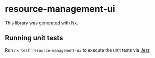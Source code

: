 # resource-management-ui

This library was generated with [Nx](https://nx.dev).

## Running unit tests

Run `nx test resource-management-ui` to execute the unit tests via [Jest](https://jestjs.io).
